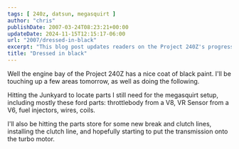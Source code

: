 ```yaml
---
tags: [ 240z, datsun, megasquirt ]
author: "chris"
publishDate: 2007-03-24T08:23:21+00:00
updateDate: 2024-11-15T12:15:17-06:00
url: "2007/dressed-in-black"
excerpt: "This blog post updates readers on the Project 240Z's progress, detailing a day hunting for needed parts and upcoming mechanical tasks."
title: "Dressed in black"
---
```


Well the engine bay of the Project 240Z has a nice coat of black paint. I'll be touching up a few areas tomorrow, as well as doing the following.

Hitting the Junkyard to locate parts I still need for the megasquirt setup, including mostly these ford parts: throttlebody from a V8, VR Sensor from a V6, fuel injectors, wires, coils. 

I'll also be hitting the parts store for some new break and clutch lines, installing the clutch line, and hopefully starting to put the transmission onto the turbo motor.
